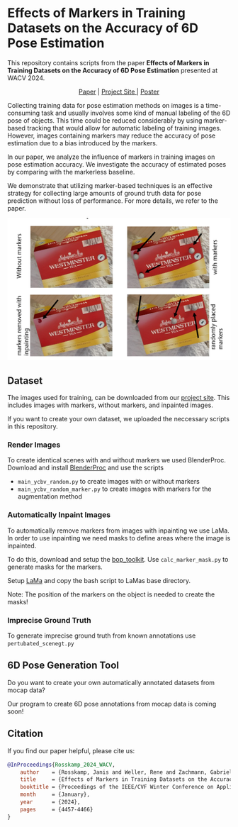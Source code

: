 # Effects of Markers in Training Datasets on the Accuracy of 6D Pose Estimation

This repository contains scripts from the paper **Effects of Markers in Training Datasets on the Accuracy of 6D Pose Estimation** presented at WACV 2024.

<p align="center"> <a href="https://openaccess.thecvf.com/content/WACV2024/papers/Rosskamp_Effects_of_Markers_in_Training_Datasets_on_the_Accuracy_of_WACV_2024_paper.pdf">Paper</a> | <a href="https://cgvr.informatik.uni-bremen.de/research/6d_pose_tools/">Project Site </a> | <a href="https://cgvr.informatik.uni-bremen.de/papers/wacv24/wacv24-poster.pdf">Poster</a>
</p>

Collecting training data for pose estimation methods on images is a time-consuming task and usually involves some kind of manual labeling of the 6D pose of objects. This time could be reduced considerably by using marker-based tracking that would allow for automatic labeling of training images. However, images containing markers may reduce the accuracy of pose estimation due to a bias introduced by the markers.

In our paper, we analyze the influence of markers in training images 
on pose estimation accuracy. We investigate the accuracy of estimated poses by comparing with the markerless baseline.

We demonstrate that utilizing marker-based techniques is an effective strategy for collecting large amounts of ground truth data for
pose prediction without loss of performance. For more details, we refer to the paper.

<p align="center">
<img src="images/overview.png" alt="Overview" width="600"/>
</p>

## Dataset

The images used for training, can be downloaded from our [project site](https://cgvr.informatik.uni-bremen.de/research/6d_pose_tools/). This includes images with markers, without markers, and inpainted images. 

If you want to create your own dataset, we uploaded the neccessary scripts in this repository.

### Render Images
To create identical scenes with and without markers we used BlenderProc. Download and install [BlenderProc](https://github.com/DLR-RM/BlenderProc) and use the scripts 
- ```main_ycbv_random.py``` to create images with or without markers
- ```main_ycbv_random_marker.py``` to create images with markers for the augmentation method


### Automatically Inpaint Images
To automatically remove markers from images with inpainting we use LaMa. In order to use inpainting we need masks to define areas where the image is inpainted. 

To do this, download and setup the [bop_toolkit](https://github.com/thodan/bop_toolkit). Use ```calc_marker_mask.py``` to generate masks for the markers.

Setup [LaMa](https://github.com/advimman/lama) and copy the bash script to LaMas base directory.

Note: The position of the markers on the object is needed to create the masks!


### Imprecise Ground Truth
To generate imprecise ground truth from known annotations use ```pertubated_scenegt.py```

## 6D Pose Generation Tool
Do you want to create your own automatically annotated datasets from mocap data?

Our program to create 6D pose annotations from mocap data is coming soon!


## Citation

If you find our paper helpful, please cite us:
```bibtex
@InProceedings{Rosskamp_2024_WACV,
    author    = {Rosskamp, Janis and Weller, Rene and Zachmann, Gabriel},
    title     = {Effects of Markers in Training Datasets on the Accuracy of 6D Pose Estimation},
    booktitle = {Proceedings of the IEEE/CVF Winter Conference on Applications of Computer Vision (WACV)},
    month     = {January},
    year      = {2024},
    pages     = {4457-4466}
}
```